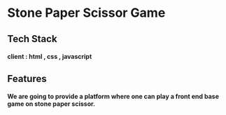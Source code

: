 <h1>Stone Paper Scissor Game </h1>
<h2>Tech Stack</h2>
<h4>client : html , css , javascript </h4>


<h2>Features</h2>
<h4>
  We are going to provide a platform where one can play a front end base game on stone paper scissor.
</h4>
